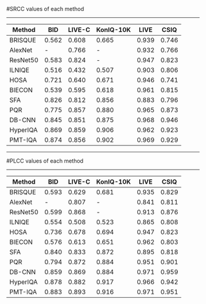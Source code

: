 #SRCC values of each method

---

Method | BID | LIVE-C | KonIQ-10K | LIVE | CSIQ
---|---|---|---|---|---
BRISQUE | 0.562 | 0.608 |0.665 |0.939 |0.746
AlexNet | - | 0.766| -| 0.932 | 0.766
ResNet50|0.583|0.824|- |0.947|0.823
ILNIQE | 0.516|0.432|0.507 |0.903|0.806
HOSA |0.721|0.640|0.671 |0.946|0.741
BIECON |0.539|0.595|0.618 |0.961|0.815
SFA |0.826|0.812|0.856 |0.883|0.796
PQR |0.775| 0.857|0.880 |0.965| 0.873
DB-CNN |0.845|0.851|0.875 |0.968|0.946
HyperIQA |0.869|0.859| 0.906|0.962| 0.923
PMT-IQA |0.874 | 0.856| 0.902|0.969| 0.929

---

#PLCC values of each method

---

Method | BID | LIVE-C | KonIQ-10K | LIVE | CSIQ
---|---|---|---|---|---
BRISQUE | 0.593 | 0.629 |0.681 |0.935 |0.829
AlexNet | - | 0.807| -| 0.841 | 0.811
ResNet50|0.599|0.868| -|0.913 | 0.876
ILNIQE |0.554|0.508|0.523 |0.865|0.808
HOSA |0.736|0.678|0.694 |0.947|0.823
BIECON |0.576| 0.613|0.651 |0.962|0.803
SFA |0.840|0.833|0.872 |0.895|0.818
PQR |0.794| 0.872|0.884 |0.951|0.901
DB-CNN |0.859|0.869| 0.884|0.971|0.959
HyperIQA |0.878| 0.882|0.917 | 0.966|0.942
PMT-IQA| 0.883| 0.893|0.916 | 0.971| 0.951
